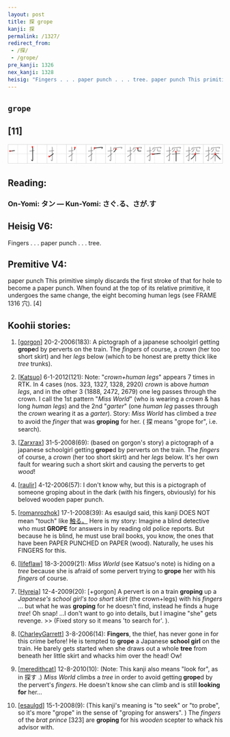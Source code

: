 ```yaml
---
layout: post
title: 探 grope
kanji: 探
permalink: /1327/
redirect_from:
 - /探/
 - /grope/
pre_kanji: 1326
nex_kanji: 1328
heisig: "Fingers . . . paper punch . . . tree. paper punch This primitive simply discards the first stroke of that for hole to become a paper punch. When found at the top of its relative primitive, it undergoes the same change, the eight becoming human legs (see FRAME 1316 穴). [4]"
---
```


## `grope`

## [11]

<div class="stroke"><img src="../images/E68EA2.png" /></div>

## Reading:

### On-Yomi: タン &mdash; Kun-Yomi: さぐ.る、さが.す

## Heisig V6:

Fingers . . . paper punch . . . tree.

## Premitive V4:

paper punch This primitive simply discards the first stroke of that for hole to become a paper punch. When found at the top of its relative primitive, it undergoes the same change, the eight becoming human legs (see FRAME 1316 穴). [4]

## Koohii stories:

1) [<a href="http://kanji.koohii.com/profile/gorgon">gorgon</a>] 20-2-2006(183): A pictograph of a japanese schoolgirl getting<strong> grope</strong>d by perverts on the train. The <em>fingers</em> of course, a <em>crown</em> (her too short skirt) and her <em>legs</em> below (which to be honest are pretty thick like <em>tree</em> trunks).

2) [<a href="http://kanji.koohii.com/profile/Katsuo">Katsuo</a>] 6-1-2012(121): Note: &quot;<em>crown+human legs</em>&quot; appears 7 times in RTK. In 4 cases (nos. 323, 1327, 1328, 2920) <em>crown</em> is above <em>human legs</em>, and in the other 3 (1888, 2472, 2679) one leg passes through the crown. I call the 1st pattern &quot;<em>Miss World</em>&quot; (who is wearing a <em>crown</em> &amp; has long <em>human legs</em>) and the 2nd &quot;<em>garter</em>&quot; (one <em>human leg</em> passes through the <em>crown</em> wearing it as a <em>garter</em>). Story: <em>Miss World</em> has climbed a <em>tree</em> to avoid the <em>finger</em> that was <strong>groping</strong> for her. ( 探 means &quot;grope for&quot;, i.e. search).

3) [<a href="http://kanji.koohii.com/profile/Zarxrax">Zarxrax</a>] 31-5-2008(69): (based on gorgon&#039;s story) a pictograph of a japanese schoolgirl getting<strong> grope</strong>d by perverts on the train. The <em>fingers</em> of course, a <em>crown</em> (her too short skirt) and her <em>legs</em> below. It&#039;s her own fault for wearing such a short skirt and causing the perverts to get <em>wood</em>!

4) [<a href="http://kanji.koohii.com/profile/raulir">raulir</a>] 4-12-2006(57): I don&#039;t know why, but this is a pictograph of someone groping about in the dark (with his fingers, obviously) for his beloved wooden paper punch.

5) [<a href="http://kanji.koohii.com/profile/romanrozhok">romanrozhok</a>] 17-1-2008(39): As esaulgd said, this kanji DOES NOT mean &quot;touch&quot; like <a href="midori://search?text=触る。">触る。</a> Here is my story: Imagine a blind detective who must<strong> GROPE</strong> for answers in by reading old police reports. But because he is blind, he must use brail books, you know, the ones that have been PAPER PUNCHED on PAPER (wood). Naturally, he uses his FINGERS for this.

6) [<a href="http://kanji.koohii.com/profile/lifeflaw">lifeflaw</a>] 18-3-2009(21): <em>Miss World</em> (see Katsuo&#039;s note) is hiding on a <em>tree</em> because she is afraid of some pervert trying to<strong> grope</strong> her with his <em>fingers</em> of course.

7) [<a href="http://kanji.koohii.com/profile/Hyreia">Hyreia</a>] 12-4-2009(20): [+gorgon] A pervert is on a train <strong>groping</strong> up a <em>Japanese&#039;s school girl&#039;s too short skirt</em> (the crown+legs) with his <em>fingers</em> ... but what he was <strong>groping</strong> for he doesn&#039;t find, instead he finds a huge <em>tree</em>! Oh snap! ...I don&#039;t want to go into details, but I imagine &quot;she&quot; gets revenge. &gt;&gt; (Fixed story so it means &#039;to search for&#039;. ).

8) [<a href="http://kanji.koohii.com/profile/CharleyGarrett">CharleyGarrett</a>] 3-8-2006(14): <strong>Fingers</strong>, the thief, has never gone in for this crime before! He is tempted to <strong>grope</strong> a Japanese <strong>school girl</strong> on the train. He barely gets started when she draws out a whole <strong>tree</strong> from beneath her little skirt and whacks him over the head! Ow!

9) [<a href="http://kanji.koohii.com/profile/meredithcat">meredithcat</a>] 12-8-2010(10): (Note: This kanji also means &quot;look for&quot;, as in 探す .) <em>Miss World</em> climbs a <em>tree</em> in order to avoid getting<strong> grope</strong>d by the pervert&#039;s <em>fingers</em>. He doesn&#039;t know she can climb and is still <strong>looking for</strong> her...

10) [<a href="http://kanji.koohii.com/profile/esaulgd">esaulgd</a>] 15-1-2008(9): (This kanji&#039;s meaning is &quot;to seek&quot; or &quot;to probe&quot;, so it&#039;s more &quot;grope&quot; in the sense of &quot;groping for answers&quot;. ) The <em>fingers</em> of the <em>brat prince</em> [323] are <strong>groping</strong> for his <em>wooden</em> scepter to whack his advisor with.
